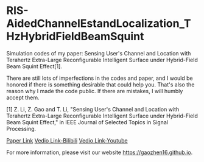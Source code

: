 # RIS-AidedChannelEstandLocalization_THzHybridFieldBeamSquint
Simulation codes of my paper: Sensing User's Channel and Location with Terahertz Extra-Large Reconfigurable Intelligent Surface under Hybrid-Field Beam Squint Effect[1].

There are still lots of imperfections in the codes and paper, and I would be honored if there is something desirable that could help you. That's also the reason why I made the code public. If there are mistakes, I will humbly accept them.


[1] Z. Li, Z. Gao and T. Li, "Sensing User's Channel and Location with Terahertz Extra-Large Reconfigurable Intelligent Surface under Hybrid-Field Beam Squint Effect," in IEEE Journal of Selected Topics in Signal Processing. 

[Paper Link](http://ieeexplore.ieee.org/stamp/stamp.jsp?tp=&arnumber=10130575&isnumber=5418892)
[Vedio Link-Bilibili](https://www.bilibili.com/video/BV1PF411d7dJ/?share_source=copy_web&vd_source=98bb8db0e776b1ff1147c35a589aa193)
[Vedio Link-Youtube](https://youtu.be/pw3G6_XKbQA)

For more information, please visit our website <https://gaozhen16.github.io>.

